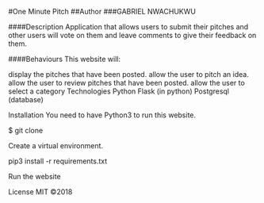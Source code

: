 #One Minute Pitch
##Author
###GABRIEL NWACHUKWU

####Description
Application that allows users to submit their pitches and other users will vote on them and leave comments to give their feedback on them.

####Behaviours
This website will:

display the pitches that have been posted.
allow the user to pitch an idea.
allow the user to review pitches that have been posted.
allow the user to select a category
Technologies
Python Flask (in python) Postgresql (database)

Installation
You need to have Python3 to run this website.

$ git clone <this-repository>

Create a virtual environment.

pip3 install -r requirements.txt

Run the website 

License MIT ©2018